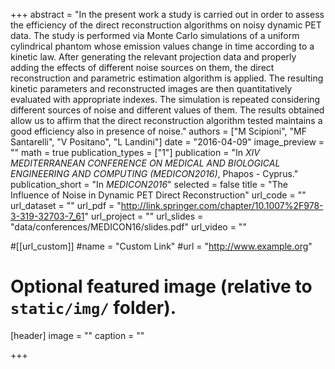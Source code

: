 +++
abstract = "In the present work a study is carried out in order to assess the efficiency of the direct reconstruction algorithms on noisy dynamic PET data. The study is performed via Monte Carlo simulations of a uniform cylindrical phantom whose emission values change in time according to a kinetic law. After generating the relevant projection data and properly adding the effects of different noise sources on them, the direct reconstruction and parametric estimation algorithm is applied. The resulting kinetic parameters and reconstructed images are then quantitatively evaluated with appropriate indexes. The simulation is repeated considering different sources of noise and different values of them. The results obtained allow us to affirm that the direct reconstruction algorithm tested maintains a good efficiency also in presence of noise."
authors = ["M Scipioni", "MF Santarelli", "V Positano", "L Landini"]
date = "2016-04-09"
image_preview = ""
math = true
publication_types = ["1"]
publication = "In *XIV MEDITERRANEAN CONFERENCE ON MEDICAL AND BIOLOGICAL ENGINEERING AND COMPUTING (MEDICON2016)*, Phapos - Cyprus."
publication_short = "In *MEDICON2016*"
selected = false
title = "The Influence of Noise in Dynamic PET Direct Reconstruction"
url_code = ""
url_dataset = ""
url_pdf = "http://link.springer.com/chapter/10.1007%2F978-3-319-32703-7_61"
url_project = ""
url_slides = "data/conferences/MEDICON16/slides.pdf"
url_video = ""

#[[url_custom]]
#name = "Custom Link"
#url = "http://www.example.org"

# Optional featured image (relative to `static/img/` folder).
[header]
image = ""
caption = ""

+++
